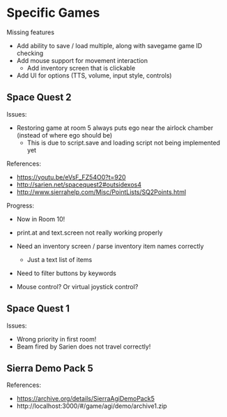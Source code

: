 # Specific Games

Missing features
- Add ability to save / load multiple, along with savegame game ID checking
- Add mouse support for movement interaction
    - Add inventory screen that is clickable
- Add UI for options (TTS, volume, input style, controls)

## Space Quest 2

Issues:

- Restoring game at room 5 always puts ego near the airlock chamber (instead of where ego should be)
  - This is due to script.save and loading script not being implemented yet

References:

- https://youtu.be/eVsF_FZ54O0?t=920
- http://sarien.net/spacequest2#outsidexos4
- http://www.sierrahelp.com/Misc/PointLists/SQ2Points.html

Progress:

- Now in Room 10!
  
- print.at and text.screen not really working properly

- Need an inventory screen / parse inventory item names correctly
  - Just a text list of items
- Need to filter buttons by keywords
- Mouse control? Or virtual joystick control?

## Space Quest 1

Issues:

- Wrong priority in first room!
- Beam fired by Sarien does not travel correctly!

## Sierra Demo Pack 5

References:

- https://archive.org/details/SierraAgiDemoPack5
- http://localhost:3000/#/game/agi/demo/archive1.zip
